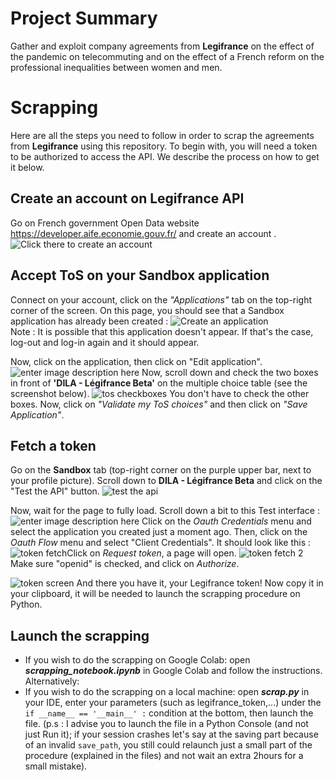 # Project Summary

Gather and exploit company agreements from **Legifrance** on the effect of the pandemic on telecommuting and on the effect of a French reform on the professional inequalities between women and men.


# Scrapping

Here are all the steps you need to follow in order to scrap the agreements from **Legifrance** using this repository. To begin with, you will need a token to be authorized to access the API. We describe the process on how to get it below.

## Create an account on Legifrance API

Go on French government Open Data website https://developer.aife.economie.gouv.fr/  and create an account .![Click there to create an account ](https://i.imgur.com/vfQudXP.jpg)

## Accept ToS on your Sandbox application

Connect on your account, click on the *"Applications"* tab on the top-right corner of the screen. On this page, you should see that a Sandbox application has already been created : ![Create an application](https://i.imgur.com/tJmzhhM.png)  
Note : It is possible that this application doesn't appear. If that's the case, log-out and log-in again and it should appear.
  
Now, click on the application, then click on "Edit application".![enter image description here](https://i.imgur.com/Yel8FhB.png)
Now, scroll down and check the two boxes in front of **'DILA - Légifrance Beta'** on the multiple choice table (see the screenshot below). ![tos checkboxes](https://i.imgur.com/vxIGJPJ.png)
You don't have to check the other boxes.
Now, click on *"Validate my ToS choices"* and then click on *"Save Application"*.


## Fetch a token

Go on the **Sandbox** tab (top-right corner on the purple upper bar, next to your profile picture). Scroll down to **DILA - Légifrance Beta** and click on the "Test the API" button. ![test the api](https://i.imgur.com/XlrUMVh.png) 

Now, wait for the page to fully load. Scroll down a bit to this Test interface :  ![enter image description here](https://i.imgur.com/YpVdBcU.png) 
Click on the *Oauth Credentials* menu and select the application you created just a moment ago. Then, click on the *Oauth Flow* menu and select "Client Credentials". It should look like this :
![token fetch](https://i.imgur.com/31V55tV.jpg)Click on *Request token*, a page will open. ![token fetch 2](https://i.imgur.com/08BgxTq.png)Make sure "openid" is checked, and click on *Authorize*. 

![token screen](https://i.imgur.com/kVVVtN8.jpg)
And there you have it, your Legifrance token! Now copy it in your clipboard, it will be needed to launch the scrapping procedure on Python.

## Launch the scrapping

- If you wish to do the scrapping on Google Colab: open  ***scrapping_notebook.ipynb*** in Google Colab and follow the instructions.  
Alternatively:  
- If you wish to do the scrapping on a local machine: open ***scrap.py*** in your IDE, enter your parameters (such as legifrance_token,...) under the `if __name__ == '__main__' :` condition at the bottom, then launch the file. (p.s : I advise you to launch the file in a Python Console (and not just Run it); if your session crashes let's say at the saving part because of an invalid `save_path`, you still could relaunch just a small part of the procedure (explained in the files) and not wait an extra 2hours for a small mistake). 
